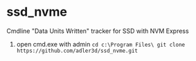 # ssd_nvme
Cmdline "Data Units Written" tracker for SSD with NVM Express

1) open cmd.exe with admin 
`cd c:\Program Files\
git clone https://github.com/adler3d/ssd_nvme.git`
